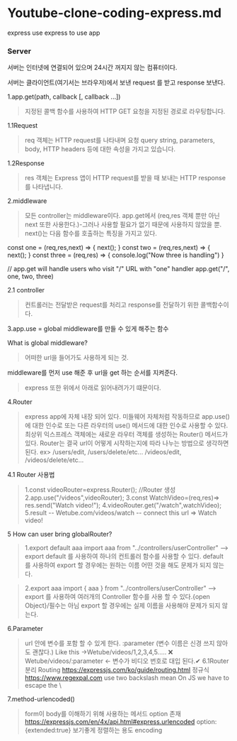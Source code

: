 # Youtube-clone-coding-express.md

express
use express to use app

### Server

서버는 인터넷에 연결되어 있으며 24시간 꺼지지 않는 컴퓨터이다.

서버는 클라이언트(여기서는 브라우저)에서 보낸 request 를 받고 response 보낸다.

1.app.get(path, callback [, callback ...])

> 지정된 콜백 함수를 사용하여 HTTP GET 요청을 지정된 경로로 라우팅합니다.

1.1Request

> req 객체는 HTTP request를 나타내며 요청 query string, parameters, body, HTTP headers 등에 대한 속성을 가지고 있습니다.

1.2Response

> res 객체는 Express 앱이 HTTP request를 받을 때 보내는 HTTP response를 나타냅니다.

2.middleware

> 모든 controller는 middleware이다.
> app.get에서 (req,res 객체 뿐만 아닌 next 또한 사용한다.)-그러나 사용할 필요가 없기 때문에 사용하지 않았을 뿐.
> next()는 다음 함수를 호출하는 특징을 가지고 있다.

const one = (req,res,next) => {
next();
}
const two = (req,res,next) => {
next();
}
const three = (req,res) => {
console.log("Now three is handling")
}

// app.get will handle users who visit "/" URL with "one" handler
app.get("/", one, two, three)

2.1 controller

> 컨트롤러는 전달받은 request를 처리고 response를 전달하기 위한 콜백함수이다.

3.app.use = global middleware를 만들 수 있게 해주는 함수

What is global middleware?

> 어떠한 url을 들어가도 사용하게 되는 것.

middleware를 먼저 use 해준 후 url을 get 하는 순서를 지켜준다.

> express 또한 위에서 아래로 읽어내려가기 떄문이다.

4.Router

> express app에 자체 내장 되어 있다. 미들웨어 자체처럼 작동하므로
> app.use()에 대한 인수로 또는 다른 라우터의 use() 메서드에 대한 인수로 사용할 수 있다.
> 최상위 익스프레스 객체에는 새로운 라우터 객체를 생성하는 Router() 메서드가 있다.
> Router는 결국 url이 어떻게 시작하는지에 따라 나누는 방법으로 생각하면 된다.
> ex> /users/edit, /users/delete/etc... /videos/edit, /videos/delete/etc...

4.1 Router 사용법

> 1.const videoRouter=express.Router(); //Router 생성
> 2.app.use("/videos",videoRouter);
> 3.const WatchVideo=(req,res)=> res.send("Watch video!");
> 4.videoRouter.get("/watch",watchVideo);
> 5.result -- Wetube.com/videos/watch -- connect this url => Watch video!

5 How can user bring globalRouter?

> 1.export default aaa
> import aaa from "../controllers/userController" --> export default 를 사용하여 하나의 컨트롤러 함수를 사용할 수 있다.
> default 를 사용하여 export 할 경우에는 원하는 이름 어떤 것을 해도 문제가 되지 않는다.

> 2.export aaa
> import { aaa } from "../controllers/userController" --> export 를 사용하여 여러개의 Controller 함수를 사용 할 수 있다.{open Object}/필수는 아님
> export 할 경우에는 실제 이름을 사용해야 문제가 되지 않는다.

6.Parameter

> url 안에 변수를 포함 할 수 있게 한다.
> :parameter (변수 이름은 신경 쓰지 않아도 괜찮다.)
> Like this ->Wetube/videos/1,2,3,4,5..... ❌
> Wetube/videos/:parameter <- 변수가 비디오 번호로 대입 된다.✔
> 6.1Router 분리
> Routing
> https://expressjs.com/ko/guide/routing.html
> 정규식
> https://www.regexpal.com
> use two backslash mean On JS we have to escape the \

7.method-urlencoded()

> form이 body를 이해하기 위해 사용하는 메서드
> option 존재 https://expressjs.com/en/4x/api.html#express.urlencoded
> option:{extended:true} 보기좋게 정렬하는 용도 encoding

